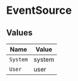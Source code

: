 # EventSource


## Values

| Name     | Value    |
| -------- | -------- |
| `System` | system   |
| `User`   | user     |